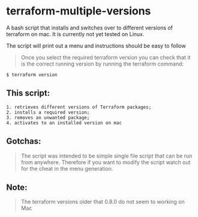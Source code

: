 # terraform-multiple-versions
A bash script that installs and switches over to different versions of terraform on mac. It is currently not yet tested on Linux.

The script will print out a menu and instructions should be easy to follow

> Once you select the required terraform version you can check that it is the correct running version by running the terraform command:
```
$ terraform version
```


## This script:
```
1. retrieves different versions of Terraform packages;
2. installs a required version;
3. removes an unwanted package;
4. activates to an installed version on mac
```


## Gotchas:
> The script was intended to be simple single file script that can be run from anywhere. Therefore if you want to modify the script watch out for the cheat in the menu generation.


## Note:
> The terraform versions older that 0.8.0 do not seem to working on Mac

